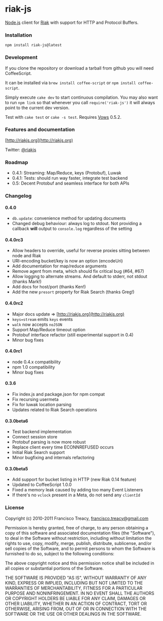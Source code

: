 # riak-js

[Node.js](http://nodejs.org/) client for [Riak](http://riak.basho.com) with support for HTTP and Protocol Buffers.

### Installation

    npm install riak-js@latest

### Development

If you clone the repository or download a tarball from github you will need CoffeeScript.

It can be installed via `brew install coffee-script` or `npm install coffee-script`.

Simply execute `cake dev` to start continuous compilation. You may also want to run `npm link` so that whenever you call `require('riak-js')` it will always point to the current dev version.

Test with `cake test` or `cake -s test`. Requires [Vows](http://vowsjs.org) 0.5.2.

### Features and documentation

[http://riakjs.org](http://riakjs.org)

Twitter: [@riakjs](http://twitter.com/riakjs)

### Roadmap

 - 0.4.1: Streaming: Map/Reduce, keys (Protobuf), Luwak
 - 0.4.1: Tests: should run way faster, integrate test backend
 - 0.5: Decent Protobuf and seamless interface for both APIs

### Changelog

#### 0.4.0

 - `db.update`: convenience method for updating documents
 - Changed debug behaviour: always log to stdout. Not providing a callback **will** output to `console.log` regardless of the setting

#### 0.4.0rc3

 - Allow headers to override, useful for reverse proxies sitting between node and Riak
 - URI-encoding bucket/key is now an option (encodeUri)
 - Add documentation for map/reduce arguments
 - Remove agent from meta, which should fix critical bug (#64, #67)
 - Allow logging to alternate streams. And default to stderr, not stdout (thanks Mark!)
 - Add docs for host/port (thanks Ken!)
 - Add the new `presort` property for Riak Search (thanks Greg!)

#### 0.4.0rc2

 - Major docs update => [http://riakjs.org](http://riakjs.org)
 - `keys=stream` emits `keys` events
 - `walk` now accepts `noJSON`
 - Support Map/Reduce timeout option
 - Protobuf interface refactor (still experimental support in 0.4)
 - Minor bug fixes

#### 0.4.0rc1

 - node 0.4.x compatibility
 - npm 1.0 compatibility
 - Minor bug fixes

#### 0.3.6

 - Fix index.js and package.json for npm compat
 - Fix recursing usermeta
 - Fix for luwak location parsing
 - Updates related to Riak Search operations

#### 0.3.0beta6

 - Test backend implementation
 - Connect session store
 - Protobuf parsing is now more robust
 - Replace client every time ECONNREFUSED occurs
 - Initial Riak Search support
 - Minor bugfixing and internals refactoring

#### 0.3.0beta5

 - Add support for bucket listing in HTTP (new Riak 0.14 feature)
 - Updated to CoffeeScript 1.0.0
 - Fixed a memory leak caused by adding too many Event Listeners
 - If there's no `vclock` present in a Meta, do not send any `clientId`
 
### License

Copyright (c) 2010-2011 Francisco Treacy, <francisco.treacy@gmail.com>

Permission is hereby granted, free of charge, to any person obtaining
a copy of this software and associated documentation files (the
"Software"), to deal in the Software without restriction, including
without limitation the rights to use, copy, modify, merge, publish,
distribute, sublicense, and/or sell copies of the Software, and to
permit persons to whom the Software is furnished to do so, subject to
the following conditions:

The above copyright notice and this permission notice shall be
included in all copies or substantial portions of the Software.

THE SOFTWARE IS PROVIDED "AS IS", WITHOUT WARRANTY OF ANY KIND,
EXPRESS OR IMPLIED, INCLUDING BUT NOT LIMITED TO THE WARRANTIES OF
MERCHANTABILITY, FITNESS FOR A PARTICULAR PURPOSE AND
NONINFRINGEMENT. IN NO EVENT SHALL THE AUTHORS OR COPYRIGHT HOLDERS BE
LIABLE FOR ANY CLAIM, DAMAGES OR OTHER LIABILITY, WHETHER IN AN ACTION
OF CONTRACT, TORT OR OTHERWISE, ARISING FROM, OUT OF OR IN CONNECTION
WITH THE SOFTWARE OR THE USE OR OTHER DEALINGS IN THE SOFTWARE.